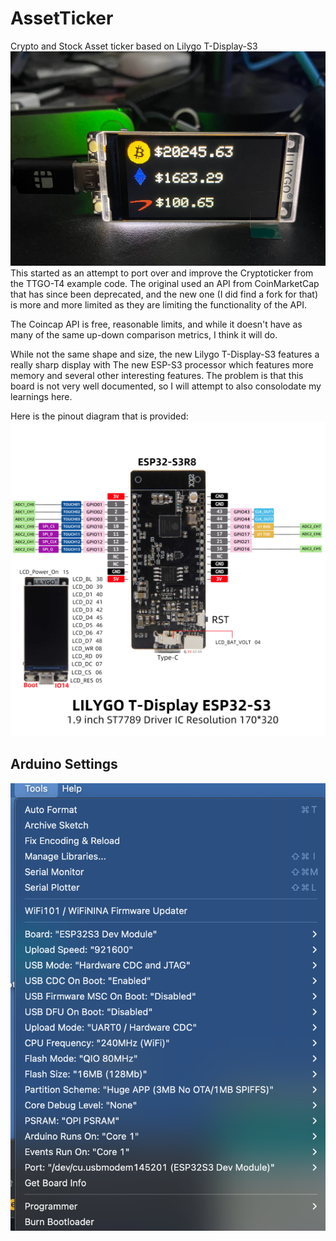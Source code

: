 # AssetTicker
Crypto and Stock Asset ticker based on Lilygo T-Display-S3
![Ticker in action](./images/ticker_hero.jpg)
This started as an attempt to port over and improve the Cryptoticker from the TTGO-T4 example code. The original used an API from CoinMarketCap that has since been deprecated, and the new one (I did find a fork for that) is more and more limited as they are limiting the functionality of the API.

The Coincap API is free, reasonable limits, and while it doesn't have as many of the same up-down comparison metrics, I think it will do.

While not the same shape and size, the new Lilygo T-Display-S3 features a really sharp display with The new ESP-S3 processor which features more memory and several other interesting features. The problem is that this board is not very well documented, so I will attempt to also consolodate my learnings here.

Here is the pinout diagram that is provided:
![pinout diagram](./images/T-DISPLAY-S3.jpg)
## Arduino Settings

![Arduino Board settings](./images/arduinosettings.png)


